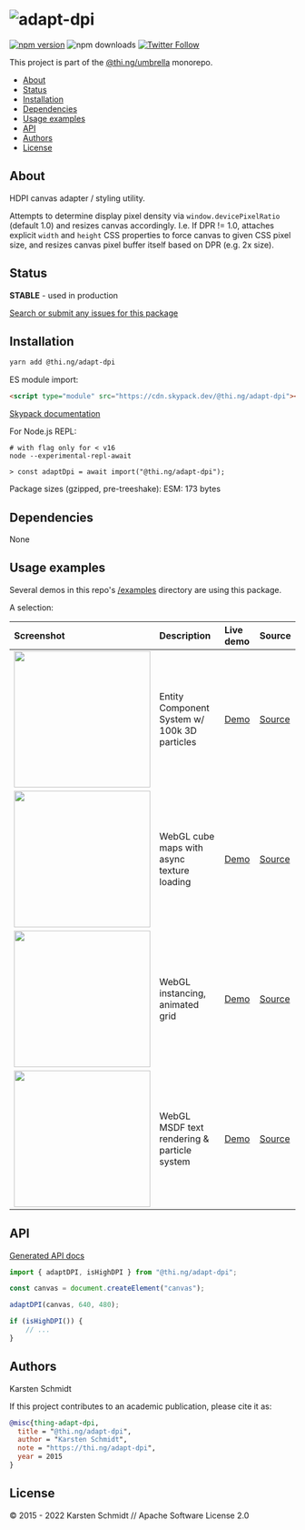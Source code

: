 <!-- This file is generated - DO NOT EDIT! -->

# ![adapt-dpi](https://media.thi.ng/umbrella/banners-20220914/thing-adapt-dpi.svg?7a24f3ff)

[![npm version](https://img.shields.io/npm/v/@thi.ng/adapt-dpi.svg)](https://www.npmjs.com/package/@thi.ng/adapt-dpi)
![npm downloads](https://img.shields.io/npm/dm/@thi.ng/adapt-dpi.svg)
[![Twitter Follow](https://img.shields.io/twitter/follow/thing_umbrella.svg?style=flat-square&label=twitter)](https://twitter.com/thing_umbrella)

This project is part of the
[@thi.ng/umbrella](https://github.com/thi-ng/umbrella/) monorepo.

- [About](#about)
- [Status](#status)
- [Installation](#installation)
- [Dependencies](#dependencies)
- [Usage examples](#usage-examples)
- [API](#api)
- [Authors](#authors)
- [License](#license)

## About

HDPI canvas adapter / styling utility.

Attempts to determine display pixel density via `window.devicePixelRatio`
(default 1.0) and resizes canvas accordingly. I.e. If DPR != 1.0, attaches
explicit `width` and `height` CSS properties to force canvas to given CSS pixel
size, and resizes canvas pixel buffer itself based on DPR (e.g. 2x size).

## Status

**STABLE** - used in production

[Search or submit any issues for this package](https://github.com/thi-ng/umbrella/issues?q=%5Badapt-dpi%5D+in%3Atitle)

## Installation

```bash
yarn add @thi.ng/adapt-dpi
```

ES module import:

```html
<script type="module" src="https://cdn.skypack.dev/@thi.ng/adapt-dpi"></script>
```

[Skypack documentation](https://docs.skypack.dev/)

For Node.js REPL:

```text
# with flag only for < v16
node --experimental-repl-await

> const adaptDpi = await import("@thi.ng/adapt-dpi");
```

Package sizes (gzipped, pre-treeshake): ESM: 173 bytes

## Dependencies

None

## Usage examples

Several demos in this repo's
[/examples](https://github.com/thi-ng/umbrella/tree/develop/examples)
directory are using this package.

A selection:

| Screenshot                                                                                                           | Description                                  | Live demo                                           | Source                                                                           |
|:---------------------------------------------------------------------------------------------------------------------|:---------------------------------------------|:----------------------------------------------------|:---------------------------------------------------------------------------------|
| <img src="https://raw.githubusercontent.com/thi-ng/umbrella/develop/assets/examples/soa-ecs-100k.png" width="240"/>  | Entity Component System w/ 100k 3D particles | [Demo](https://demo.thi.ng/umbrella/soa-ecs/)       | [Source](https://github.com/thi-ng/umbrella/tree/develop/examples/soa-ecs)       |
| <img src="https://raw.githubusercontent.com/thi-ng/umbrella/develop/assets/examples/webgl-cubemap.jpg" width="240"/> | WebGL cube maps with async texture loading   | [Demo](https://demo.thi.ng/umbrella/webgl-cubemap/) | [Source](https://github.com/thi-ng/umbrella/tree/develop/examples/webgl-cubemap) |
| <img src="https://raw.githubusercontent.com/thi-ng/umbrella/develop/assets/examples/webgl-grid.jpg" width="240"/>    | WebGL instancing, animated grid              | [Demo](https://demo.thi.ng/umbrella/webgl-grid/)    | [Source](https://github.com/thi-ng/umbrella/tree/develop/examples/webgl-grid)    |
| <img src="https://raw.githubusercontent.com/thi-ng/umbrella/develop/assets/examples/webgl-msdf.jpg" width="240"/>    | WebGL MSDF text rendering & particle system  | [Demo](https://demo.thi.ng/umbrella/webgl-msdf/)    | [Source](https://github.com/thi-ng/umbrella/tree/develop/examples/webgl-msdf)    |

## API

[Generated API docs](https://docs.thi.ng/umbrella/adapt-dpi/)

```ts
import { adaptDPI, isHighDPI } from "@thi.ng/adapt-dpi";

const canvas = document.createElement("canvas");

adaptDPI(canvas, 640, 480);

if (isHighDPI()) {
    // ...
}
```

## Authors

Karsten Schmidt

If this project contributes to an academic publication, please cite it as:

```bibtex
@misc{thing-adapt-dpi,
  title = "@thi.ng/adapt-dpi",
  author = "Karsten Schmidt",
  note = "https://thi.ng/adapt-dpi",
  year = 2015
}
```

## License

&copy; 2015 - 2022 Karsten Schmidt // Apache Software License 2.0
